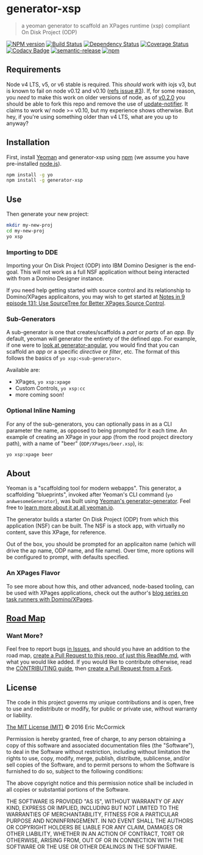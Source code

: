 # generator-xsp

> a yeoman generator to scaffold an XPages runtime (xsp) compliant On Disk Project (ODP)

[![NPM version][npm-image]][npm-url] [![Build Status][travis-image]][travis-url] [![Dependency Status][daviddm-image]][daviddm-url] [![Coverage Status][codecov-image]][codecov-url] [![Codacy Badge][codacy-image]][codacy-url] [![semantic-release][semantic-release-image]][semantic-release-url] [![npm][npm-license]][npm-url]

## Requirements

Node v4 LTS, v5, or v6 stable is required. This *should* work with iojs v3, but is known to fail on node v0.12 and v0.10 ([refs issue #3](https://github.com/edm00se/generator-xsp/issues/3)). If, for some reason, you *need* to make this work on older versions of node, as of [v0.2.0](https://github.com/edm00se/generator-xsp/releases/tag/v0.2.0) you should be able to fork this repo and remove the use of [update-notifier](https://www.npmjs.com/package/update-notifier). It claims to work w/ node >= v0.10, but my experience shows otherwise. But hey, if you're using something older than v4 LTS, what are you up to anyway?

## Installation

First, install [Yeoman](http://yeoman.io) and generator-xsp using [npm](https://www.npmjs.com/) (we assume you have pre-installed [node.js](https://nodejs.org/)).

```bash
npm install -g yo
npm install -g generator-xsp
```

## Use

Then generate your new project:

```bash
mkdir my-new-proj
cd my-new-proj
yo xsp
```

### Importing to DDE

Importing your On Disk Project (ODP) into IBM Domino Designer is the end-goal. This will not work as a full NSF application without being interacted with from a Domino Designer instance.

If you need help getting started with source control and its relationship to Domino/XPages applicaitons, you may wish to get started at [Notes in 9 episode 131: Use SourceTree for Better XPages Source Control](http://www.notesin9.com/2013/11/12/notesin9-131-use-sourcetree-for-better-xpages-source-control/).

### Sub-Generators

A sub-generator is one that creates/scaffolds a _part_ or _parts_ of an _app_. By default, yeoman will generator the entirety of the defined _app_. For example, if one were to [look at generator-angular](https://github.com/yeoman/generator-angular#generators), you would find that you can scaffold an _app_ or a specific _directive_ or _filter_, etc. The format of this follows the basics of `yo xsp:<sub-generator>`.

Available are:

* XPages, `yo xsp:xpage`
* Custom Controls, `yo xsp:cc`
* more coming soon!

### Optional Inline Naming

For any of the sub-generators, you can optionally pass in as a CLI parameter the name, as opposed to being prompted for it each time. An example of creating an XPage in your app (from the rood project directory path), with a name of "beer" (`ODP/XPages/beer.xsp`), is:

```bash
yo xsp:xpage beer
```

## About

Yeoman is a "scaffolding tool for modern webapps". This generator, a scaffolding "blueprints", invoked after Yeoman's CLI command (`yo anAwesomeGenerator`), was built using [Yeoman's generator-generator](https://github.com/yeoman/generator-generator). Feel free to [learn more about it at all yeoman.io](http://yeoman.io/).

The generator builds a starter On Disk Project (ODP) from which this application (NSF) can be built. The NSF is a stock app, with virtually no content, save this XPage, for reference.

Out of the box, you should be prompted for an applicaiton name (which will drive the ap name, ODP name, and file name). Over time, more options will be configured to prompt, with defaults specified.

### An XPages Flavor

To see more about how this, and other advanced, node-based tooling, can be used with XPages applications, check out the author's [blog series on task runners with Domino/XPages](https://edm00se.io/task-runners-with-domino-apps).

## [Road Map](docs/RoadMap.md)

### Want More?

Feel free to report bugs [in Issues](https://github.com/edm00se/generator-xsp/issues), and should you have an addition to the road map, [create a Pull Request to this repo, of just this ReadMe.md](README.md), with what you would like added. If you would like to contribute otherwise, read the [CONTRIBUTING guide](docs/CONTRIBUTING.md), then [create a Pull Request from a Fork](https://github.com/edm00se/generator-xsp/compare).

## License

The code in this project governs my unique contributions and is open, free to use and redistribute or modify, for public or private use, without warranty or liability.

[The MIT License (MIT)](http://choosealicense.com/licenses/mit/) © 2016 Eric McCormick

Permission is hereby granted, free of charge, to any person obtaining a copy of this software and associated documentation files (the "Software"), to deal in the Software without restriction, including without limitation the rights to use, copy, modify, merge, publish, distribute, sublicense, and/or sell copies of the Software, and to permit persons to whom the Software is furnished to do so, subject to the following conditions:

The above copyright notice and this permission notice shall be included in all copies or substantial portions of the Software.

THE SOFTWARE IS PROVIDED "AS IS", WITHOUT WARRANTY OF ANY KIND, EXPRESS OR IMPLIED, INCLUDING BUT NOT LIMITED TO THE WARRANTIES OF MERCHANTABILITY, FITNESS FOR A PARTICULAR PURPOSE AND NONINFRINGEMENT. IN NO EVENT SHALL THE AUTHORS OR COPYRIGHT HOLDERS BE LIABLE FOR ANY CLAIM, DAMAGES OR OTHER LIABILITY, WHETHER IN AN ACTION OF CONTRACT, TORT OR OTHERWISE, ARISING FROM, OUT OF OR IN CONNECTION WITH THE SOFTWARE OR THE USE OR OTHER DEALINGS IN THE SOFTWARE.


[npm-image]: https://badge.fury.io/js/generator-xsp.svg
[npm-url]: https://npmjs.org/package/generator-xsp
[npm-license]: https://img.shields.io/npm/l/generator-xsp.svg
[travis-image]: https://travis-ci.org/edm00se/generator-xsp.svg?branch=master
[travis-url]: https://travis-ci.org/edm00se/generator-xsp
[daviddm-image]: https://david-dm.org/edm00se/generator-xsp.svg?theme=shields.io
[daviddm-url]: https://david-dm.org/edm00se/generator-xsp
[codecov-image]: https://codecov.io/github/edm00se/generator-xsp/coverage.svg
[codecov-url]: https://codecov.io/github/edm00se/generator-xsp
[codacy-image]: https://api.codacy.com/project/badge/grade/d2ab498482af4a6fae1f72a39275b36c
[codacy-url]: https://www.codacy.com/app/edm00se/generator-xsp
[semantic-release-image]: https://img.shields.io/badge/%20%20%F0%9F%93%A6%F0%9F%9A%80-semantic--release-e10079.svg
[semantic-release-url]: https://github.com/semantic-release/semantic-release
